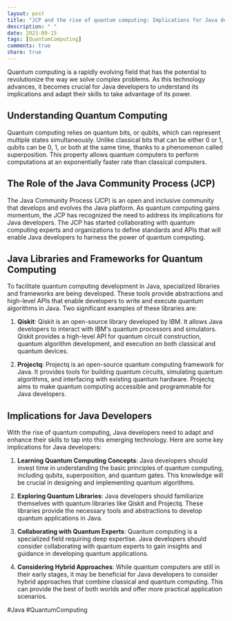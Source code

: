 ```yaml
---
layout: post
title: "JCP and the rise of quantum computing: Implications for Java developers"
description: " "
date: 2023-09-15
tags: [QuantumComputing]
comments: true
share: true
---
```


Quantum computing is a rapidly evolving field that has the potential to revolutionize the way we solve complex problems. As this technology advances, it becomes crucial for Java developers to understand its implications and adapt their skills to take advantage of its power.

## Understanding Quantum Computing

Quantum computing relies on quantum bits, or qubits, which can represent multiple states simultaneously. Unlike classical bits that can be either 0 or 1, qubits can be 0, 1, or both at the same time, thanks to a phenomenon called superposition. This property allows quantum computers to perform computations at an exponentially faster rate than classical computers.

## The Role of the Java Community Process (JCP)

The Java Community Process (JCP) is an open and inclusive community that develops and evolves the Java platform. As quantum computing gains momentum, the JCP has recognized the need to address its implications for Java developers. The JCP has started collaborating with quantum computing experts and organizations to define standards and APIs that will enable Java developers to harness the power of quantum computing.

## Java Libraries and Frameworks for Quantum Computing

To facilitate quantum computing development in Java, specialized libraries and frameworks are being developed. These tools provide abstractions and high-level APIs that enable developers to write and execute quantum algorithms in Java. Two significant examples of these libraries are:

1. **Qiskit**: Qiskit is an open-source library developed by IBM. It allows Java developers to interact with IBM's quantum processors and simulators. Qiskit provides a high-level API for quantum circuit construction, quantum algorithm development, and execution on both classical and quantum devices.

2. **Projectq**: Projectq is an open-source quantum computing framework for Java. It provides tools for building quantum circuits, simulating quantum algorithms, and interfacing with existing quantum hardware. Projectq aims to make quantum computing accessible and programmable for Java developers.

## Implications for Java Developers

With the rise of quantum computing, Java developers need to adapt and enhance their skills to tap into this emerging technology. Here are some key implications for Java developers:

1. **Learning Quantum Computing Concepts**: Java developers should invest time in understanding the basic principles of quantum computing, including qubits, superposition, and quantum gates. This knowledge will be crucial in designing and implementing quantum algorithms.

2. **Exploring Quantum Libraries**: Java developers should familiarize themselves with quantum libraries like Qiskit and Projectq. These libraries provide the necessary tools and abstractions to develop quantum applications in Java.

3. **Collaborating with Quantum Experts**: Quantum computing is a specialized field requiring deep expertise. Java developers should consider collaborating with quantum experts to gain insights and guidance in developing quantum applications.

4. **Considering Hybrid Approaches**: While quantum computers are still in their early stages, it may be beneficial for Java developers to consider hybrid approaches that combine classical and quantum computing. This can provide the best of both worlds and offer more practical application scenarios.

#Java #QuantumComputing